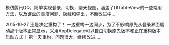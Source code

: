 模仿腾讯QQ，简单实现登录，切换，聊天视图，涵盖了UITableView的一些常用方法，以及键盘的高度问题、隐藏和弹出，不断改进中...

2015-10-27
还是决定重构了！
一边重构一边同步，为了不影响原先从登录界面启动那个版本正常显示，采用AppDelegate可以自由切换原先版本和正在重构版本启动方式！
第一天重构，问题很大，继续改进.....
